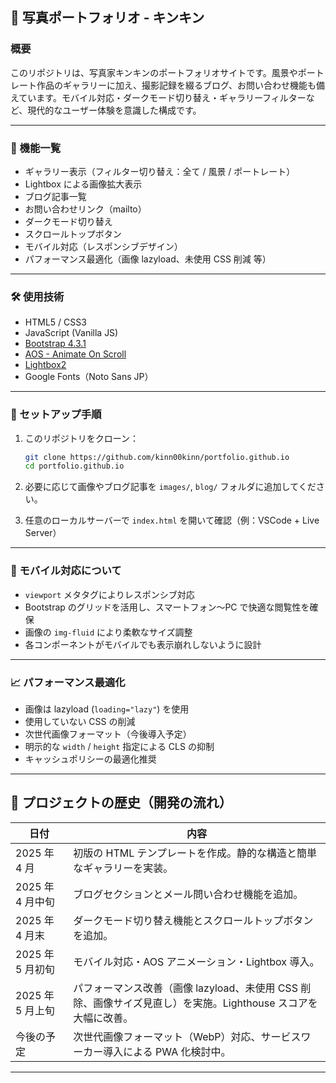 ## 📸 写真ポートフォリオ - キンキン

### 概要

このリポジトリは、写真家キンキンのポートフォリオサイトです。風景やポートレート作品のギャラリーに加え、撮影記録を綴るブログ、お問い合わせ機能も備えています。モバイル対応・ダークモード切り替え・ギャラリーフィルターなど、現代的なユーザー体験を意識した構成です。

---

### 🔧 機能一覧

- ギャラリー表示（フィルター切り替え：全て / 風景 / ポートレート）
- Lightbox による画像拡大表示
- ブログ記事一覧
- お問い合わせリンク（mailto）
- ダークモード切り替え
- スクロールトップボタン
- モバイル対応（レスポンシブデザイン）
- パフォーマンス最適化（画像 lazyload、未使用 CSS 削減 等）

---

### 🛠️ 使用技術

- HTML5 / CSS3
- JavaScript (Vanilla JS)
- [Bootstrap 4.3.1](https://getbootstrap.com/)
- [AOS - Animate On Scroll](https://michalsnik.github.io/aos/)
- [Lightbox2](https://lokeshdhakar.com/projects/lightbox2/)
- Google Fonts（Noto Sans JP）

---

### 🚀 セットアップ手順

1. このリポジトリをクローン：

   ```bash
   git clone https://github.com/kinn00kinn/portfolio.github.io
   cd portfolio.github.io
   ```

2. 必要に応じて画像やブログ記事を `images/`, `blog/` フォルダに追加してください。

3. 任意のローカルサーバーで `index.html` を開いて確認（例：VSCode + Live Server）

---

### 📱 モバイル対応について

- `viewport` メタタグによりレスポンシブ対応
- Bootstrap のグリッドを活用し、スマートフォン〜PC で快適な閲覧性を確保
- 画像の `img-fluid` により柔軟なサイズ調整
- 各コンポーネントがモバイルでも表示崩れしないように設計

---

### 📈 パフォーマンス最適化

- 画像は lazyload (`loading="lazy"`) を使用
- 使用していない CSS の削減
- 次世代画像フォーマット（今後導入予定）
- 明示的な `width` / `height` 指定による CLS の抑制
- キャッシュポリシーの最適化推奨

---

## 📜 プロジェクトの歴史（開発の流れ）

| 日付             | 内容                                                                                                          |
| ---------------- | ------------------------------------------------------------------------------------------------------------- |
| 2025 年 4 月     | 初版の HTML テンプレートを作成。静的な構造と簡単なギャラリーを実装。                                          |
| 2025 年 4 月中旬 | ブログセクションとメール問い合わせ機能を追加。                                                                |
| 2025 年 4 月末   | ダークモード切り替え機能とスクロールトップボタンを追加。                                                      |
| 2025 年 5 月初旬 | モバイル対応・AOS アニメーション・Lightbox 導入。                                                             |
| 2025 年 5 月上旬 | パフォーマンス改善（画像 lazyload、未使用 CSS 削除、画像サイズ見直し）を実施。Lighthouse スコアを大幅に改善。 |
| 今後の予定       | 次世代画像フォーマット（WebP）対応、サービスワーカー導入による PWA 化検討中。                                 |

---
